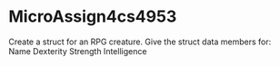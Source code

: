 # MicroAssign4cs4953
Create a struct for an RPG creature. Give the struct data members for:     Name     Dexterity      Strength     Intelligence 
